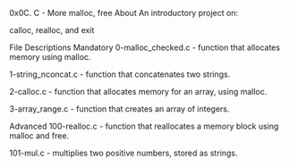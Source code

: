 0x0C. C - More malloc, free
About
An introductory project on:

calloc, realloc, and exit

File Descriptions
Mandatory
0-malloc_checked.c - function that allocates memory using malloc.

1-string_nconcat.c - function that concatenates two strings.

2-calloc.c - function that allocates memory for an array, using malloc.

3-array_range.c - function that creates an array of integers.

Advanced
100-realloc.c - function that reallocates a memory block using malloc and free.

101-mul.c - multiplies two positive numbers, stored as strings.